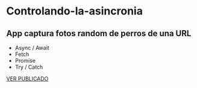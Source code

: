 # Controlando-la-asincronia

<h2>App captura fotos random de perros de una URL </h2>

<ul>
<li>Async / Await</li>
<li>Fetch</li>
<li>Promise</li>
<li>Try / Catch </li>
</ul>

<a href="https://latiscool.github.io/Controlando-la-asincronia/">VER PUBLICADO</a>


